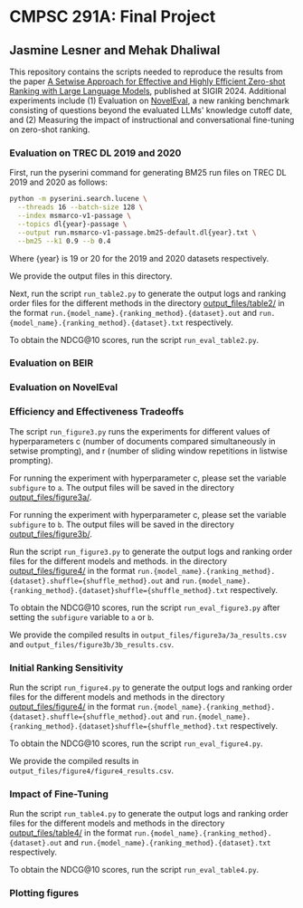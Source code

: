 # CMPSC 291A: Final Project
## Jasmine Lesner and Mehak Dhaliwal

This repository contains the scripts needed to reproduce the results from the paper [A Setwise Approach for Effective and Highly Efficient Zero-shot
Ranking with Large Language Models](https://arxiv.org/pdf/2310.09497), published at SIGIR 2024. Additional experiments include (1) Evaluation on [NovelEval](https://arxiv.org/abs/2304.09542), a new ranking benchmark consisting of questions beyond the evaluated LLMs' knowledge cutoff date, and (2) Measuring the impact of instructional and conversational fine-tuning on zero-shot ranking.

### Evaluation on TREC DL 2019 and 2020
First, run the pyserini command for generating BM25 run files on TREC DL 2019 and 2020 as follows:

```bash
python -m pyserini.search.lucene \
  --threads 16 --batch-size 128 \
  --index msmarco-v1-passage \
  --topics dl{year}-passage \
  --output run.msmarco-v1-passage.bm25-default.dl{year}.txt \
  --bm25 --k1 0.9 --b 0.4
```

Where {year} is 19 or 20 for the 2019 and 2020 datasets respectively.

We provide the output files in this directory.

Next, run the script `run_table2.py` to generate the output logs and ranking order files for the different methods in the directory [output_files/table2/](output_files/table2/) in the format `run.{model_name}.{ranking_method}.{dataset}.out` and `run.{model_name}.{ranking_method}.{dataset}.txt` respectively.

To obtain the NDCG@10 scores, run the script `run_eval_table2.py`.

### Evaluation on BEIR


### Evaluation on NovelEval


### Efficiency and Effectiveness Tradeoffs

The script `run_figure3.py` runs the experiments for different values of hyperparameters c (number of documents compared simultaneously in setwise prompting), and r (number of sliding window repetitions in listwise prompting).

For running the experiment with hyperparameter c, please set the variable `subfigure` to `a`. The output files will be saved in the directory [output_files/figure3a/](output_files/figure3a/). 

For running the experiment with hyperparameter c, please set the variable `subfigure` to `b`. The output files will be saved in the directory [output_files/figure3b/](output_files/figure3b/). 

Run the script `run_figure3.py` to generate the output logs and ranking order files for the different models and methods.  in the directory [output_files/figure4/](output_files/figure4/) in the format `run.{model_name}.{ranking_method}.{dataset}.shuffle={shuffle_method}.out` and `run.{model_name}.{ranking_method}.{dataset}shuffle={shuffle_method}.txt` respectively.

To obtain the NDCG@10 scores, run the script `run_eval_figure3.py` after setting the `subfigure` variable to `a` or `b`.

We provide the compiled results in `output_files/figure3a/3a_results.csv` and `output_files/figure3b/3b_results.csv`.


### Initial Ranking Sensitivity

Run the script `run_figure4.py` to generate the output logs and ranking order files for the different models and methods in the directory [output_files/figure4/](output_files/figure4/) in the format `run.{model_name}.{ranking_method}.{dataset}.shuffle={shuffle_method}.out` and `run.{model_name}.{ranking_method}.{dataset}shuffle={shuffle_method}.txt` respectively.

To obtain the NDCG@10 scores, run the script `run_eval_figure4.py`.

We provide the compiled results in `output_files/figure4/figure4_results.csv`.


### Impact of Fine-Tuning

Run the script `run_table4.py` to generate the output logs and ranking order files for the different models and methods in the directory [output_files/table4/](output_files/table4/) in the format `run.{model_name}.{ranking_method}.{dataset}.out` and `run.{model_name}.{ranking_method}.{dataset}.txt` respectively.

To obtain the NDCG@10 scores, run the script `run_eval_table4.py`.


### Plotting figures
